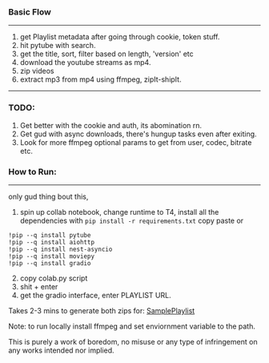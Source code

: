 ### Basic Flow
---
  1. get Playlist metadata after going through cookie, token stuff.
  2. hit pytube with search.
  3. get the title, sort, filter based on length, 'version' etc
  4. download the youtube streams as mp4.
  5. zip videos
  6. extract mp3 from mp4 using ffmpeg, zipIt-shipIt.
----
### TODO:
  1. Get better with the cookie and auth, its abomination rn.
  2. Get gud with async downloads, there's hungup tasks even after exiting.
  3. Look for more ffmpeg optional params to get from user, codec, bitrate etc.

### How to Run:
----
only gud thing bout this,
1. spin up collab notebook, change runtime to T4, install all the dependencies with
  `pip install -r requirements.txt` copy paste
or
```
!pip --q install pytube
!pip --q install aiohttp
!pip --q install nest-asyncio
!pip --q install moviepy
!pip --q install gradio
```
2. copy colab.py script
3. shit + enter
4. get the gradio interface, enter PLAYLIST URL.

Takes 2-3 mins to generate both zips for: [SamplePlaylist](https://open.spotify.com/playlist/4HC6d7aRLc34knclyf1aXx?si=abc3b81457be4523)

Note: to run locally install ffmpeg and set enviornment variable to the path.

This is purely a work of boredom, no misuse or any type of infringement on any works intended nor implied.

